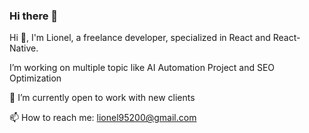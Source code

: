 ### Hi there 👋

Hi 👋, I'm Lionel, a freelance developer, specialized in React and React-Native.

I’m working on multiple topic like AI Automation Project and SEO Optimization

🔭 I’m currently open to work with new clients 


📫 How to reach me: lionel95200@gmail.com


<!--
**lionel95200x/lionel95200x** is a ✨ _special_ ✨ repository because its `README.md` (this file) appears on your GitHub profile.

Here are some ideas to get you started:

- 🔭 I’m currently working on ...
- 🌱 I’m currently learning ...
- 👯 I’m looking to collaborate on ...
- 🤔 I’m looking for help with ...
- 💬 Ask me about ...
- 📫 How to reach me: ...
- 😄 Pronouns: ...
- ⚡ Fun fact: ...
-->
